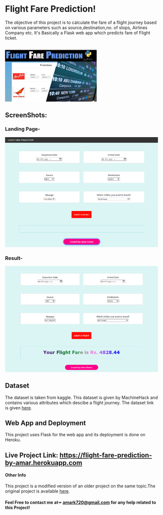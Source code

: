 # Flight Fare Prediction!

The objective of this project is to calculate the fare of a flight journey based on various parameters such as source,destination,no. of stops, Airlines Company etc. It's Basically a Flask web app which predicts fare of Flight ticket.

<br>
<a href="https://flight-fare-prediction-by-amar.herokuapp.com" target="_blank"><img src="https://github.com/amark720/Amar-kumar/blob/master/ScreenShots/Flight-Fare-Banner.jpg" width=60% height=40% > </a>


## ScreenShots:

### Landing Page-
<a href="https://flight-fare-prediction-by-amar.herokuapp.com" target="_blank"><img src="https://github.com/amark720/Amar-kumar/blob/master/ScreenShots/Flight-Fare1.PNG" width=100% height=70% > </a>

### Result-
<a href="https://flight-fare-prediction-by-amar.herokuapp.com" target="_blank"><img src="https://github.com/amark720/Amar-kumar/blob/master/ScreenShots/Flight-Fare2.PNG" width=100% height=70% > </a>


## Dataset

The dataset is taken from kaggle. This dataset is given by MachineHack and contains various attributes which descibe a flight journey. The dataset link is given <a href="https://www.kaggle.com/nikhilmittal/flight-fare-prediction-mh">here</a>.


## Web App and Deployment

This project uses Flask for the web app and its deployment is done on Heroku.

## Live Project Link: https://flight-fare-prediction-by-amar.herokuapp.com

#### Other Info
This project is a modified version of an older project on the same topic.The original project is available <a href="https://github.com/Mandal-21">here</a>.

#### Feel Free to contact me at➛ amark720@gmail.com for any help related to this Project!


